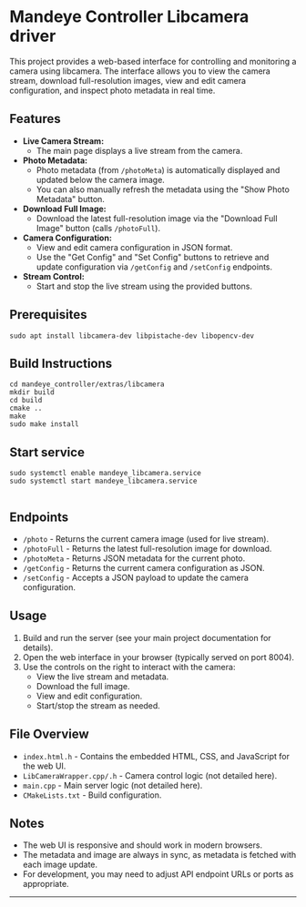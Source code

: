 # Mandeye Controller Libcamera driver

This project provides a web-based interface for controlling and monitoring a camera using libcamera. The interface allows you to view the camera stream, download full-resolution images, view and edit camera configuration, and inspect photo metadata in real time.

## Features

- **Live Camera Stream:**
  - The main page displays a live stream from the camera.
- **Photo Metadata:**
  - Photo metadata (from `/photoMeta`) is automatically displayed and updated below the camera image.
  - You can also manually refresh the metadata using the "Show Photo Metadata" button.
- **Download Full Image:**
  - Download the latest full-resolution image via the "Download Full Image" button (calls `/photoFull`).
- **Camera Configuration:**
  - View and edit camera configuration in JSON format.
  - Use the "Get Config" and "Set Config" buttons to retrieve and update configuration via `/getConfig` and `/setConfig` endpoints.
- **Stream Control:**
  - Start and stop the live stream using the provided buttons.
## Prerequisites
```aiignore
sudo apt install libcamera-dev libpistache-dev libopencv-dev
```
## Build Instructions
```
cd mandeye_controller/extras/libcamera
mkdir build
cd build
cmake ..
make
sudo make install
```

## Start service
```
sudo systemctl enable mandeye_libcamera.service 
sudo systemctl start mandeye_libcamera.service 
    
``` 

## Endpoints

- `/photo` - Returns the current camera image (used for live stream).
- `/photoFull` - Returns the latest full-resolution image for download.
- `/photoMeta` - Returns JSON metadata for the current photo.
- `/getConfig` - Returns the current camera configuration as JSON.
- `/setConfig` - Accepts a JSON payload to update the camera configuration.

## Usage

1. Build and run the server (see your main project documentation for details).
2. Open the web interface in your browser (typically served on port 8004).
3. Use the controls on the right to interact with the camera:
    - View the live stream and metadata.
    - Download the full image.
    - View and edit configuration.
    - Start/stop the stream as needed.

## File Overview

- `index.html.h` - Contains the embedded HTML, CSS, and JavaScript for the web UI.
- `LibCameraWrapper.cpp/.h` - Camera control logic (not detailed here).
- `main.cpp` - Main server logic (not detailed here).
- `CMakeLists.txt` - Build configuration.

## Notes

- The web UI is responsive and should work in modern browsers.
- The metadata and image are always in sync, as metadata is fetched with each image update.
- For development, you may need to adjust API endpoint URLs or ports as appropriate.

---




